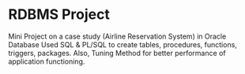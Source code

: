 # RDBMS Project
 Mini Project on a case study (Airline Reservation System) in Oracle Database
 Used SQL & PL/SQL to create tables, procedures, functions, triggers, packages.
 Also, Tuning Method for better performance of application functioning.
